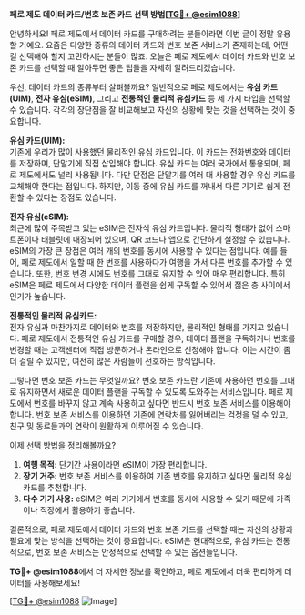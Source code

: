 **페로 제도 데이터 카드/번호 보존 카드 선택 방법[[TG💪+ @esim1088](https://t.me/s/esim1088)]**

안녕하세요! 페로 제도에서 데이터 카드를 구매하려는 분들이라면 이번 글이 정말 유용할 거예요. 요즘은 다양한 종류의 데이터 카드와 번호 보존 서비스가 존재하는데, 어떤 걸 선택해야 할지 고민하시는 분들이 많죠. 오늘은 페로 제도에서 데이터 카드와 번호 보존 카드를 선택할 때 알아두면 좋은 팁들을 자세히 알려드리겠습니다.

우선, 데이터 카드의 종류부터 살펴볼까요? 일반적으로 페로 제도에서는 **유심 카드(UIM)**, **전자 유심(eSIM)**, 그리고 **전통적인 물리적 유심카드** 등 세 가지 타입을 선택할 수 있습니다. 각각의 장단점을 잘 비교해보고 자신의 상황에 맞는 것을 선택하는 것이 중요합니다.

**유심 카드(UIM):**  
기존에 우리가 많이 사용했던 물리적인 유심 카드입니다. 이 카드는 전화번호와 데이터를 저장하며, 단말기에 직접 삽입해야 합니다. 유심 카드는 여러 국가에서 통용되며, 페로 제도에서도 널리 사용됩니다. 다만 단점은 단말기를 여러 대 사용할 경우 유심 카드를 교체해야 한다는 점입니다. 하지만, 이동 중에 유심 카드를 꺼내서 다른 기기로 쉽게 전환할 수 있다는 장점도 있습니다.

**전자 유심(eSIM):**  
최근에 많이 주목받고 있는 eSIM은 전자식 유심 카드입니다. 물리적 형태가 없어 스마트폰이나 태블릿에 내장되어 있으며, QR 코드나 앱으로 간단하게 설정할 수 있습니다. eSIM의 가장 큰 장점은 여러 개의 번호를 동시에 사용할 수 있다는 점입니다. 예를 들어, 페로 제도에서 일할 때 한 번호를 사용하다가 여행을 가서 다른 번호를 추가할 수 있습니다. 또한, 번호 변경 시에도 번호를 그대로 유지할 수 있어 매우 편리합니다. 특히 eSIM은 페로 제도에서 다양한 데이터 플랜을 쉽게 구독할 수 있어서 젊은 층 사이에서 인기가 높습니다.

**전통적인 물리적 유심카드:**  
전자 유심과 마찬가지로 데이터와 번호를 저장하지만, 물리적인 형태를 가지고 있습니다. 페로 제도에서 전통적인 유심 카드를 구매할 경우, 데이터 플랜을 구독하거나 번호를 변경할 때는 고객센터에 직접 방문하거나 온라인으로 신청해야 합니다. 이는 시간이 좀 더 걸릴 수 있지만, 여전히 많은 사람들이 선호하는 방식입니다.

그렇다면 번호 보존 카드는 무엇일까요? 번호 보존 카드란 기존에 사용하던 번호를 그대로 유지하면서 새로운 데이터 플랜을 구독할 수 있도록 도와주는 서비스입니다. 페로 제도에서 번호를 바꾸지 않고 계속 사용하고 싶다면 반드시 번호 보존 서비스를 이용해야 합니다. 번호 보존 서비스를 이용하면 기존에 연락처를 잃어버리는 걱정을 덜 수 있고, 친구 및 동료들과의 연락이 원활하게 이루어질 수 있습니다.

이제 선택 방법을 정리해볼까요?  
1. **여행 목적:** 단기간 사용이라면 eSIM이 가장 편리합니다.  
2. **장기 거주:** 번호 보존 서비스를 이용하여 기존 번호를 유지하고 싶다면 물리적 유심 카드를 추천합니다.  
3. **다수 기기 사용:** eSIM은 여러 기기에서 번호를 동시에 사용할 수 있기 때문에 가족이나 직장에서 활용하기 좋습니다.  

결론적으로, 페로 제도에서 데이터 카드와 번호 보존 카드를 선택할 때는 자신의 상황과 필요에 맞는 방식을 선택하는 것이 중요합니다. eSIM은 현대적으로, 유심 카드는 전통적으로, 번호 보존 서비스는 안정적으로 선택할 수 있는 옵션들입니다.  

**TG💪+ @esim1088**에서 더 자세한 정보를 확인하고, 페로 제도에서 더욱 편리하게 데이터를 사용해보세요!  

[[TG💪+ @esim1088](https://t.me/s/esim1088) ![Image](https://i.postimg.cc/Y0z9fWf4/image.png)]